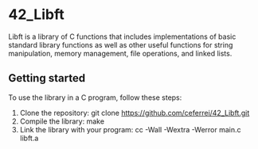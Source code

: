 # 42_Libft
Libft is a library of C functions that includes implementations of basic standard library functions as well as other useful functions for string manipulation, memory management, file operations, and linked lists.

## Getting started
To use the library in a C program, follow these steps:

1. Clone the repository: git clone https://github.com/ceferrei/42_Libft.git
2. Compile the library: make
3. Link the library with your program: cc -Wall -Wextra -Werror main.c libft.a
